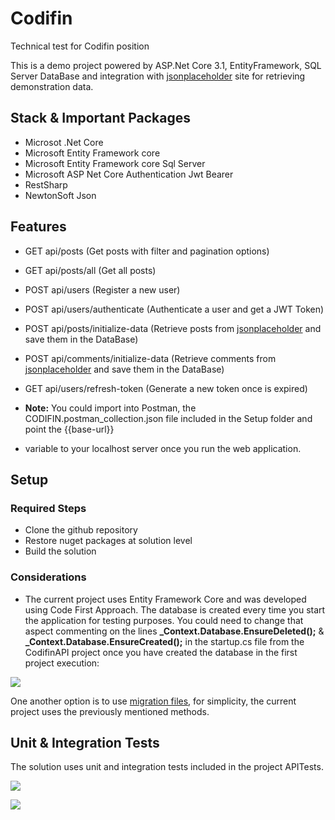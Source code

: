 # Codifin
Technical test for Codifin position

This is a demo project powered by ASP.Net Core 3.1, EntityFramework, SQL Server DataBase and integration with [jsonplaceholder](https://jsonplaceholder.typicode.com) site for retrieving demonstration data.

## Stack & Important Packages
- Microsot .Net Core
- Microsoft Entity Framework core
- Microsoft Entity Framework core Sql Server
- Microsoft ASP Net Core Authentication Jwt Bearer
- RestSharp
- NewtonSoft Json

## Features
- GET api/posts (Get posts with filter and pagination options)
- GET api/posts/all (Get all posts)
- POST api/users (Register a new user)
- POST api/users/authenticate (Authenticate a user and get a JWT Token)
- POST api/posts/initialize-data (Retrieve posts from [jsonplaceholder](https://jsonplaceholder.typicode.com) and save them in the DataBase)
- POST api/comments/initialize-data (Retrieve comments from [jsonplaceholder](https://jsonplaceholder.typicode.com) and save them in the DataBase)
- GET api/users/refresh-token (Generate a new token once is expired)

- **Note:** You could import into Postman, the CODIFIN.postman_collection.json file included in the Setup folder and point the {{base-url}} 
- variable to your localhost server once you run the web application.

## Setup

### Required Steps
- Clone the github repository
- Restore nuget packages at solution level
- Build the solution

### Considerations
- The current project uses Entity Framework Core and was developed using Code First Approach. 
The database is created every time you start the application for testing purposes. You could need to change that aspect
commenting on the lines **_Context.Database.EnsureDeleted();** & **_Context.Database.EnsureCreated();**  in the startup.cs file
from the CodifinAPI project once you have created the database in the first project execution:

![](https://i.imgur.com/rEKDQYh.png)

One another option is to use [migration files](https://learn.microsoft.com/en-us/ef/core/managing-schemas/migrations/?tabs=dotnet-core-cli), 
for simplicity, the current project uses the previously mentioned methods.

## Unit & Integration Tests
The solution uses unit and integration tests included in the project APITests. 

![](https://i.imgur.com/U5XNFzk.png)

![](https://i.imgur.com/LjRRZgs.png)





